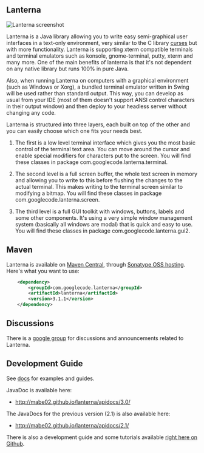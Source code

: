 Lanterna
---

![Lanterna screenshot](http://mabe02.github.io/lanterna/resources/lanterna.png)

Lanterna is a Java library allowing you to write easy semi-graphical user interfaces in a text-only environment,
very similar to the C library [curses](http://en.wikipedia.org/wiki/Curses_(programming_library)) but with more functionality.
Lanterna is supporting xterm compatible terminals and terminal emulators such as konsole, gnome-terminal, putty, xterm and many more.
One of the main benefits of lanterna is that it's not dependent on any native library but runs 100% in pure Java.

Also, when running Lanterna on computers with a graphical environment (such as Windows or Xorg), a bundled terminal emulator
written in Swing will be used rather than standard output. This way, you can develop as usual from your IDE
(most of them doesn't support ANSI control characters in their output window) and then deploy to your headless server without changing any code.

Lanterna is structured into three layers, each built on top of the other and you can easily choose which one fits your needs best.

1. The first is a low level terminal interface which gives you the most basic control of the terminal text area.
   You can move around the cursor and enable special modifiers for characters put to the screen. You will find these classes in package com.googlecode.lanterna.terminal.

2. The second level is a full screen buffer, the whole text screen in memory and allowing you to write to this before flushing the changes to the actual terminal.
   This makes writing to the terminal screen similar to modifying a bitmap. You will find these classes in package com.googlecode.lanterna.screen.

3. The third level is a full GUI toolkit with windows, buttons, labels and some other components.
   It's using a very simple window management system (basically all windows are modal) that is quick and easy to use.
   You will find these classes in package com.googlecode.lanterna.gui2.


Maven
---

Lanterna is available on [Maven Central](http://search.maven.org/), through [Sonatype OSS hosting](http://oss.sonatype.org/). Here's what you want to use:

```xml
    <dependency>
        <groupId>com.googlecode.lanterna</groupId>
        <artifactId>lanterna</artifactId>
        <version>3.1.1</version>
    </dependency>
```

Discussions
---
There is a [google group](https://groups.google.com/forum/#!forum/lanterna-discuss) for discussions and announcements related to Lanterna.


Development Guide
---
See [docs](docs/contents.md) for examples and guides.

JavaDoc is available here:
 * http://mabe02.github.io/lanterna/apidocs/3.0/

The JavaDocs for the previous version (2.1) is also available here:
* http://mabe02.github.io/lanterna/apidocs/2.1/

There is also a development guide and some tutorials available [right here on Github](https://github.com/mabe02/lanterna/blob/master/docs/contents.md).
